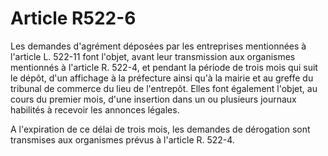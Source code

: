 # Article R522-6

Les demandes d'agrément déposées par les entreprises mentionnées à l'article L. 522-11 font l'objet, avant leur transmission aux organismes mentionnés à l'article R. 522-4, et pendant la période de trois mois qui suit le dépôt, d'un affichage à la préfecture ainsi qu'à la mairie et au greffe du tribunal de commerce du lieu de l'entrepôt. Elles font également l'objet, au cours du premier mois, d'une insertion dans un ou plusieurs journaux habilités à recevoir les annonces légales.

A l'expiration de ce délai de trois mois, les demandes de dérogation sont transmises aux organismes prévus à l'article R. 522-4.

